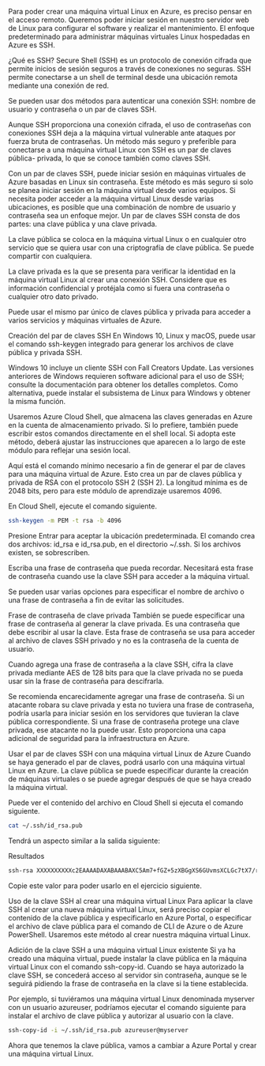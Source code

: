 Para poder crear una máquina virtual Linux en Azure, es preciso pensar en el acceso remoto. Queremos poder iniciar sesión en nuestro servidor web de Linux para configurar el software y realizar el mantenimiento. El enfoque predeterminado para administrar máquinas virtuales Linux hospedadas en Azure es SSH.

¿Qué es SSH?
Secure Shell (SSH) es un protocolo de conexión cifrada que permite inicios de sesión seguros a través de conexiones no seguras. SSH permite conectarse a un shell de terminal desde una ubicación remota mediante una conexión de red.

Se pueden usar dos métodos para autenticar una conexión SSH: nombre de usuario y contraseña o un par de claves SSH.

Aunque SSH proporciona una conexión cifrada, el uso de contraseñas con conexiones SSH deja a la máquina virtual vulnerable ante ataques por fuerza bruta de contraseñas. Un método más seguro y preferible para conectarse a una máquina virtual Linux con SSH es un par de claves pública- privada, lo que se conoce también como claves SSH.

Con un par de claves SSH, puede iniciar sesión en máquinas virtuales de Azure basadas en Linux sin contraseña. Este método es más seguro si solo se planea iniciar sesión en la máquina virtual desde varios equipos. Si necesita poder acceder a la máquina virtual Linux desde varias ubicaciones, es posible que una combinación de nombre de usuario y contraseña sea un enfoque mejor. Un par de claves SSH consta de dos partes: una clave pública y una clave privada.

La clave pública se coloca en la máquina virtual Linux o en cualquier otro servicio que se quiera usar con una criptografía de clave pública. Se puede compartir con cualquiera.

La clave privada es la que se presenta para verificar la identidad en la máquina virtual Linux al crear una conexión SSH. Considere que es información confidencial y protéjala como si fuera una contraseña o cualquier otro dato privado.

Puede usar el mismo par único de claves pública y privada para acceder a varios servicios y máquinas virtuales de Azure.

Creación del par de claves SSH
En Windows 10, Linux y macOS, puede usar el comando ssh-keygen integrado para generar los archivos de clave pública y privada SSH.

Windows 10 incluye un cliente SSH con Fall Creators Update. Las versiones anteriores de Windows requieren software adicional para el uso de SSH; consulte la documentación para obtener los detalles completos. Como alternativa, puede instalar el subsistema de Linux para Windows y obtener la misma función.

Usaremos Azure Cloud Shell, que almacena las claves generadas en Azure en la cuenta de almacenamiento privado. Si lo prefiere, también puede escribir estos comandos directamente en el shell local. Si adopta este método, deberá ajustar las instrucciones que aparecen a lo largo de este módulo para reflejar una sesión local.

Aquí está el comando mínimo necesario a fin de generar el par de claves para una máquina virtual de Azure. Esto crea un par de claves pública y privada de RSA con el protocolo SSH 2 (SSH 2). La longitud mínima es de 2048 bits, pero para este módulo de aprendizaje usaremos 4096.

En Cloud Shell, ejecute el comando siguiente.

``` bash
ssh-keygen -m PEM -t rsa -b 4096
```

Presione Entrar para aceptar la ubicación predeterminada. El comando crea dos archivos: id_rsa e id_rsa.pub, en el directorio ~/.ssh. Si los archivos existen, se sobrescriben.

Escriba una frase de contraseña que pueda recordar. Necesitará esta frase de contraseña cuando use la clave SSH para acceder a la máquina virtual.

Se pueden usar varias opciones para especificar el nombre de archivo o una frase de contraseña a fin de evitar las solicitudes.

Frase de contraseña de clave privada
También se puede especificar una frase de contraseña al generar la clave privada. Es una contraseña que debe escribir al usar la clave. Esta frase de contraseña se usa para acceder al archivo de claves SSH privado y no es la contraseña de la cuenta de usuario.

Cuando agrega una frase de contraseña a la clave SSH, cifra la clave privada mediante AES de 128 bits para que la clave privada no se pueda usar sin la frase de contraseña para descifrarla.

Se recomienda encarecidamente agregar una frase de contraseña. Si un atacante robara su clave privada y esta no tuviera una frase de contraseña, podría usarla para iniciar sesión en los servidores que tuvieran la clave pública correspondiente. Si una frase de contraseña protege una clave privada, ese atacante no la puede usar. Esto proporciona una capa adicional de seguridad para la infraestructura en Azure.

Usar el par de claves SSH con una máquina virtual Linux de Azure
Cuando se haya generado el par de claves, podrá usarlo con una máquina virtual Linux en Azure. La clave pública se puede especificar durante la creación de máquinas virtuales o se puede agregar después de que se haya creado la máquina virtual.

Puede ver el contenido del archivo en Cloud Shell si ejecuta el comando siguiente.

``` bash
cat ~/.ssh/id_rsa.pub
```

Tendrá un aspecto similar a la salida siguiente:

Resultados

``` bash
ssh-rsa XXXXXXXXXXc2EAAAADAXABAAABAXC5Am7+fGZ+5zXBGgXS6GUvmsXCLGc7tX7/rViXk3+eShZzaXnt75gUmT1I2f75zFn2hlAIDGKWf4g12KWcZxy81TniUOTjUsVlwPymXUXxESL/UfJKfbdstBhTOdy5EG9rYWA0K43SJmwPhH28BpoLfXXXXXGX/ilsXXXXXKgRLiJ2W19MzXHp8z3Lxw7r9wx3HaVlP4XiFv9U4hGcp8RMI1MP1nNesFlOBpG4pV2bJRBTXNXeY4l6F8WZ3C4kuf8XxOo08mXaTpvZ3T1841altmNTZCcPkXuMrBjYSJbA8npoXAXNwiivyoe3X2KMXXXXXdXXXXXXXXXXCXXXXX/ azureuser@myserver
```

Copie este valor para poder usarlo en el ejercicio siguiente.

Uso de la clave SSH al crear una máquina virtual Linux
Para aplicar la clave SSH al crear una nueva máquina virtual Linux, será preciso copiar el contenido de la clave pública y especificarlo en Azure Portal, o especificar el archivo de clave pública para el comando de CLI de Azure o de Azure PowerShell. Usaremos este método al crear nuestra máquina virtual Linux.

Adición de la clave SSH a una máquina virtual Linux existente
Si ya ha creado una máquina virtual, puede instalar la clave pública en la máquina virtual Linux con el comando ssh-copy-id. Cuando se haya autorizado la clave SSH, se concederá acceso al servidor sin contraseña, aunque se le seguirá pidiendo la frase de contraseña en la clave si la tiene establecida.

Por ejemplo, si tuviéramos una máquina virtual Linux denominada myserver con un usuario azureuser, podríamos ejecutar el comando siguiente para instalar el archivo de clave pública y autorizar al usuario con la clave.

``` bash
ssh-copy-id -i ~/.ssh/id_rsa.pub azureuser@myserver
```

Ahora que tenemos la clave pública, vamos a cambiar a Azure Portal y crear una máquina virtual Linux.